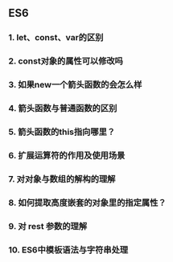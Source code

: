 ## ES6

### 1. let、const、var的区别

### 2. const对象的属性可以修改吗

### 3. 如果new一个箭头函数的会怎么样

### 4. 箭头函数与普通函数的区别

### 5. 箭头函数的**this**指向哪⾥？

### 6. 扩展运算符的作用及使用场景

### 7. 对对象与数组的解构的理解

### 8. **如何提取高度嵌套的对象里的指定属性？**

### 9. 对 rest 参数的理解

### 10. ES6中模板语法与字符串处理